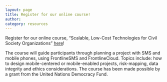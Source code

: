 ```yaml
---
layout: page
title: Register for our online course!
author:
category: resources
---
```

Register for our online course,  “Scalable, Low-Cost Technologies for Civil Society Organizations” [here](https://simlab.typeform.com/to/SPMA57)!

The course will guide participants through planning a project with SMS and mobile phones, using FrontlineSMS and FrontlineCloud. Topics include: how to design mobile-centered or mobile-enabled projects, risk-mapping, data integrity and ethics considerations. The course has been made possible by a grant from the United Nations Democracy Fund.

<script type="text/javascript">(function(o){var b="https://api.autopilothq.com/anywhere/",t="a5bf1db5aa5d41e994badafbb44c7cc54da66365e0434f1ea3528104cee8166e",a=window.AutopilotAnywhere={_runQueue:[],run:function(){this._runQueue.push(arguments);}},c=encodeURIComponent,s="SCRIPT",d=document,l=d.getElementsByTagName(s)[0],p="t="+c(d.title||"")+"&u="+c(d.location.href||"")+"&r="+c(d.referrer||""),j="text/javascript",z,y;if(!window.Autopilot) window.Autopilot=a;if(o.app) p="devmode=true&"+p;z=function(src,asy){var e=d.createElement(s);e.src=src;e.type=j;e.async=asy;l.parentNode.insertBefore(e,l);};if(!o.noaa){z(b+"aa/"+t+'?'+p,false)};y=function(){z(b+t+'?'+p,true);};if(window.attachEvent){window.attachEvent("onload",y);}else{window.addEventListener("load",y,false);}})({});</script>
